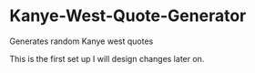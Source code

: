 # Kanye-West-Quote-Generator
Generates random Kanye west quotes


This is the first set up I will design changes later on.
